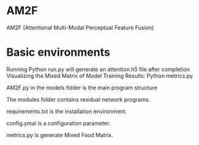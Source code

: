 # AM2F

AM2F (Attentional Multi-Modal Perceptual Feature Fusion)

# Basic environments


Running Python run.py will generate an attention.h5 file after completion
Visualizing the Mixed Matrix of Model Training Results: Python metrics.py

AM2F.py in the models folder is the main program structure

The modules folder contains residual network programs.

requirements.txt is the installation environment.

config.ymal is a configuration parameter.

metrics.py is generate Mixed Food Matrix.


